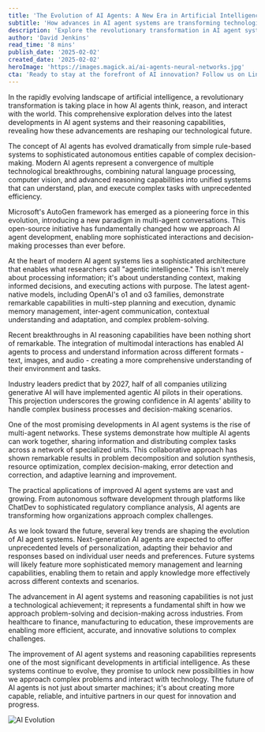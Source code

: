 ```yaml
---
title: 'The Evolution of AI Agents: A New Era in Artificial Intelligence Reasoning'
subtitle: 'How advances in AI agent systems are transforming technological capabilities'
description: 'Explore the revolutionary transformation in AI agent systems and reasoning capabilities, from simple rule-based systems to sophisticated autonomous entities. Learn how modern AI agents combine multiple technological breakthroughs and how these advancements are reshaping our technological future across industries.'
author: 'David Jenkins'
read_time: '8 mins'
publish_date: '2025-02-02'
created_date: '2025-02-02'
heroImage: 'https://images.magick.ai/ai-agents-neural-networks.jpg'
cta: 'Ready to stay at the forefront of AI innovation? Follow us on LinkedIn for exclusive insights into the future of AI agents and reasoning systems. Join our community of tech enthusiasts and industry experts!'
---
```


In the rapidly evolving landscape of artificial intelligence, a revolutionary transformation is taking place in how AI agents think, reason, and interact with the world. This comprehensive exploration delves into the latest developments in AI agent systems and their reasoning capabilities, revealing how these advancements are reshaping our technological future.

The concept of AI agents has evolved dramatically from simple rule-based systems to sophisticated autonomous entities capable of complex decision-making. Modern AI agents represent a convergence of multiple technological breakthroughs, combining natural language processing, computer vision, and advanced reasoning capabilities into unified systems that can understand, plan, and execute complex tasks with unprecedented efficiency.

Microsoft's AutoGen framework has emerged as a pioneering force in this evolution, introducing a new paradigm in multi-agent conversations. This open-source initiative has fundamentally changed how we approach AI agent development, enabling more sophisticated interactions and decision-making processes than ever before.

At the heart of modern AI agent systems lies a sophisticated architecture that enables what researchers call "agentic intelligence." This isn't merely about processing information; it's about understanding context, making informed decisions, and executing actions with purpose. The latest agent-native models, including OpenAI's o1 and o3 families, demonstrate remarkable capabilities in multi-step planning and execution, dynamic memory management, inter-agent communication, contextual understanding and adaptation, and complex problem-solving.

Recent breakthroughs in AI reasoning capabilities have been nothing short of remarkable. The integration of multimodal interactions has enabled AI agents to process and understand information across different formats - text, images, and audio - creating a more comprehensive understanding of their environment and tasks.

Industry leaders predict that by 2027, half of all companies utilizing generative AI will have implemented agentic AI pilots in their operations. This projection underscores the growing confidence in AI agents' ability to handle complex business processes and decision-making scenarios.

One of the most promising developments in AI agent systems is the rise of multi-agent networks. These systems demonstrate how multiple AI agents can work together, sharing information and distributing complex tasks across a network of specialized units. This collaborative approach has shown remarkable results in problem decomposition and solution synthesis, resource optimization, complex decision-making, error detection and correction, and adaptive learning and improvement.

The practical applications of improved AI agent systems are vast and growing. From autonomous software development through platforms like ChatDev to sophisticated regulatory compliance analysis, AI agents are transforming how organizations approach complex challenges.

As we look toward the future, several key trends are shaping the evolution of AI agent systems. Next-generation AI agents are expected to offer unprecedented levels of personalization, adapting their behavior and responses based on individual user needs and preferences. Future systems will likely feature more sophisticated memory management and learning capabilities, enabling them to retain and apply knowledge more effectively across different contexts and scenarios.

The advancement in AI agent systems and reasoning capabilities is not just a technological achievement; it represents a fundamental shift in how we approach problem-solving and decision-making across industries. From healthcare to finance, manufacturing to education, these improvements are enabling more efficient, accurate, and innovative solutions to complex challenges.

The improvement of AI agent systems and reasoning capabilities represents one of the most significant developments in artificial intelligence. As these systems continue to evolve, they promise to unlock new possibilities in how we approach complex problems and interact with technology. The future of AI agents is not just about smarter machines; it's about creating more capable, reliable, and intuitive partners in our quest for innovation and progress.

![AI Evolution](https://i.magick.ai/PIXE/1738406181100_magick_img.webp)